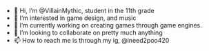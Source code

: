 - 👋 Hi, I’m @VillainMythic, student in the 11th grade
- 👀 I’m interested in game design, and music
- 🌱 I’m currently working on creating games through game engines.
- 💞️ I’m looking to collaborate on pretty much anything
- 📫 How to reach me is through my ig, @ineed2poo420

<!---
VillainMythic/VillainMythic is a ✨ special ✨ repository because its `README.md` (this file) appears on your GitHub profile.
You can click the Preview link to take a look at your changes.
--->
